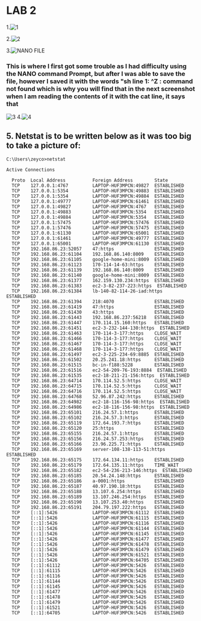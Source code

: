 # LAB 2

1.![1](https://user-images.githubusercontent.com/97994537/220756910-50711a7b-edb2-4819-a8a2-86267754586b.PNG)


2.![2](https://user-images.githubusercontent.com/97994537/220757094-deaf8e85-d4c8-468f-b128-07d4d897dd24.PNG)

3.![NANO FILE](https://user-images.githubusercontent.com/97994537/220757200-a5f7f433-e135-4fa7-90e8-220f6aad815f.PNG)
### This is where I first got some trouble as I had difficulty using the NANO command Prompt, but after I was able to save the file, however I saved it with the words "sh line  1: ^Z : command not found which is why you will find that in the next screenshot when I am reading the contents of it with the cat line, it says that
![3](https://user-images.githubusercontent.com/97994537/220757530-aad3269a-cbed-4713-b789-b8fa43985e72.PNG)
4.![4](https://user-images.githubusercontent.com/97994537/220757711-1a72ecbd-91d8-4607-a356-d979c6bc7ed5.PNG)
## 5. Netstat is to be written below as it was too big to take a picture of:

```
C:\Users\zeyco>netstat

Active Connections

  Proto  Local Address          Foreign Address        State
  TCP    127.0.0.1:4767         LAPTOP-HUF3MPCN:49827  ESTABLISHED
  TCP    127.0.0.1:5354         LAPTOP-HUF3MPCN:49883  ESTABLISHED
  TCP    127.0.0.1:5354         LAPTOP-HUF3MPCN:49884  ESTABLISHED
  TCP    127.0.0.1:49777        LAPTOP-HUF3MPCN:61461  ESTABLISHED
  TCP    127.0.0.1:49827        LAPTOP-HUF3MPCN:4767   ESTABLISHED
  TCP    127.0.0.1:49883        LAPTOP-HUF3MPCN:5354   ESTABLISHED
  TCP    127.0.0.1:49884        LAPTOP-HUF3MPCN:5354   ESTABLISHED
  TCP    127.0.0.1:57475        LAPTOP-HUF3MPCN:57476  ESTABLISHED
  TCP    127.0.0.1:57476        LAPTOP-HUF3MPCN:57475  ESTABLISHED
  TCP    127.0.0.1:61130        LAPTOP-HUF3MPCN:65001  ESTABLISHED
  TCP    127.0.0.1:61461        LAPTOP-HUF3MPCN:49777  ESTABLISHED
  TCP    127.0.0.1:65001        LAPTOP-HUF3MPCN:61130  ESTABLISHED
  TCP    192.168.86.23:52057    47:https               ESTABLISHED
  TCP    192.168.86.23:61104    192.168.86.140:8009    ESTABLISHED
  TCP    192.168.86.23:61105    google-home-mini:8009  ESTABLISHED
  TCP    192.168.86.23:61123    170-114-14-63:https    ESTABLISHED
  TCP    192.168.86.23:61139    192.168.86.140:8009    ESTABLISHED
  TCP    192.168.86.23:61140    google-home-mini:8009  ESTABLISHED
  TCP    192.168.86.23:61377    162.159.130.234:https  ESTABLISHED
  TCP    192.168.86.23:61383    ec2-3-82-237-223:https  ESTABLISHED
  TCP    192.168.86.23:61384    lb-140-82-114-26-iad:https  ESTABLISHED
  TCP    192.168.86.23:61394    218:4070               ESTABLISHED
  TCP    192.168.86.23:61419    47:https               ESTABLISHED
  TCP    192.168.86.23:61430    43:https               ESTABLISHED
  TCP    192.168.86.23:61443    192.168.86.237:56218   ESTABLISHED
  TCP    192.168.86.23:61447    170.114.15.160:https   ESTABLISHED
  TCP    192.168.86.23:61451    ec2-3-232-144-130:https  ESTABLISHED
  TCP    192.168.86.23:61463    170-114-3-177:https    CLOSE_WAIT
  TCP    192.168.86.23:61466    170-114-3-177:https    CLOSE_WAIT
  TCP    192.168.86.23:61467    170-114-3-177:https    CLOSE_WAIT
  TCP    192.168.86.23:61468    170-114-3-177:https    CLOSE_WAIT
  TCP    192.168.86.23:61497    ec2-3-225-234-69:8885  ESTABLISHED
  TCP    192.168.86.23:61502    20.25.241.18:https     ESTABLISHED
  TCP    192.168.86.23:61515    bc-in-f188:5228        ESTABLISHED
  TCP    192.168.86.23:61516    ec2-54-209-76-193:8884  ESTABLISHED
  TCP    192.168.86.23:61535    ec2-18-211-21-156:https  ESTABLISHED
  TCP    192.168.86.23:64714    170.114.52.5:https     CLOSE_WAIT
  TCP    192.168.86.23:64715    170.114.52.5:https     CLOSE_WAIT
  TCP    192.168.86.23:64716    170.114.52.5:https     CLOSE_WAIT
  TCP    192.168.86.23:64768    52.96.87.242:https     ESTABLISHED
  TCP    192.168.86.23:64982    ec2-18-116-156-98:https  ESTABLISHED
  TCP    192.168.86.23:64986    ec2-18-116-156-98:https  ESTABLISHED
  TCP    192.168.86.23:65101    216.24.57.1:https      ESTABLISHED
  TCP    192.168.86.23:65102    216.24.57.3:https      ESTABLISHED
  TCP    192.168.86.23:65119    172.64.193.7:https     ESTABLISHED
  TCP    192.168.86.23:65120    25:https               ESTABLISHED
  TCP    192.168.86.23:65155    216.24.57.1:https      ESTABLISHED
  TCP    192.168.86.23:65156    216.24.57.253:https    ESTABLISHED
  TCP    192.168.86.23:65166    23.96.225.71:https     ESTABLISHED
  TCP    192.168.86.23:65169    server-108-138-113-51:https  ESTABLISHED
  TCP    192.168.86.23:65175    172.64.134.11:https    ESTABLISHED
  TCP    192.168.86.23:65179    172.64.135.11:https    TIME_WAIT
  TCP    192.168.86.23:65182    ec2-54-236-213-146:https  ESTABLISHED
  TCP    192.168.86.23:65185    20.54.24.148:https     ESTABLISHED
  TCP    192.168.86.23:65186    a-0001:https           ESTABLISHED
  TCP    192.168.86.23:65187    40.97.190.18:https     ESTABLISHED
  TCP    192.168.86.23:65188    13.107.6.254:https     ESTABLISHED
  TCP    192.168.86.23:65189    13.107.246.254:https   ESTABLISHED
  TCP    192.168.86.23:65190    13.107.253.40:https    ESTABLISHED
  TCP    192.168.86.23:65191    204.79.197.222:https   ESTABLISHED
  TCP    [::1]:5426             LAPTOP-HUF3MPCN:61112  ESTABLISHED
  TCP    [::1]:5426             LAPTOP-HUF3MPCN:61115  ESTABLISHED
  TCP    [::1]:5426             LAPTOP-HUF3MPCN:61116  ESTABLISHED
  TCP    [::1]:5426             LAPTOP-HUF3MPCN:61144  ESTABLISHED
  TCP    [::1]:5426             LAPTOP-HUF3MPCN:61145  ESTABLISHED
  TCP    [::1]:5426             LAPTOP-HUF3MPCN:61477  ESTABLISHED
  TCP    [::1]:5426             LAPTOP-HUF3MPCN:61478  ESTABLISHED
  TCP    [::1]:5426             LAPTOP-HUF3MPCN:61479  ESTABLISHED
  TCP    [::1]:5426             LAPTOP-HUF3MPCN:61521  ESTABLISHED
  TCP    [::1]:5426             LAPTOP-HUF3MPCN:64705  ESTABLISHED
  TCP    [::1]:61112            LAPTOP-HUF3MPCN:5426   ESTABLISHED
  TCP    [::1]:61115            LAPTOP-HUF3MPCN:5426   ESTABLISHED
  TCP    [::1]:61116            LAPTOP-HUF3MPCN:5426   ESTABLISHED
  TCP    [::1]:61144            LAPTOP-HUF3MPCN:5426   ESTABLISHED
  TCP    [::1]:61145            LAPTOP-HUF3MPCN:5426   ESTABLISHED
  TCP    [::1]:61477            LAPTOP-HUF3MPCN:5426   ESTABLISHED
  TCP    [::1]:61478            LAPTOP-HUF3MPCN:5426   ESTABLISHED
  TCP    [::1]:61479            LAPTOP-HUF3MPCN:5426   ESTABLISHED
  TCP    [::1]:61521            LAPTOP-HUF3MPCN:5426   ESTABLISHED
  TCP    [::1]:64705            LAPTOP-HUF3MPCN:5426   ESTABLISHED
